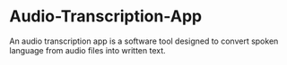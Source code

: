 # Audio-Transcription-App
An audio transcription app is a software tool designed to convert spoken language from audio files into written text.
